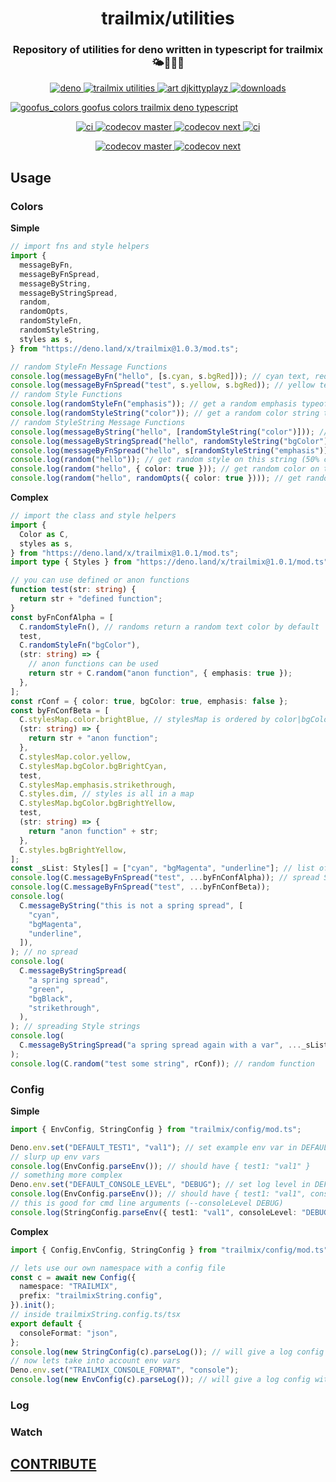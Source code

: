 <h1 align="center">trailmix/utilities</h1>

<h3 align="center">Repository of utilities for deno written in typescript for trailmix🌤🦕🍣😼</h3>
<p align="center">
  <a href="https://deno.land">
    <img src="https://img.shields.io/badge/Deno-1.8.1-brightgreen.svg?logo=deno" alt="deno" />
  </a>
  <a href="https://github.com/trailmix/utilities">
    <img src="https://img.shields.io/badge/utilities-vNEXT-green.svg" alt="trailmix utilities" />
  </a>
  <a href="http://djkittyplayz.art/">
    <img src="https://img.shields.io/badge/art-djkittyplayz-yellow" alt="art djkittyplayz" />
  </a>
  <a href="https://deno.land/x/trailmix">
    <img src="https://img.shields.io/github/downloads/trailmix/utilities/total" alt="downloads" />
  </a>
</p>
<a href="https://deno.land/x/trailmix">
  <img
    src="https://trailmix-images.s3.amazonaws.com/gooface/gooface-color.png"
    alt="goofus_colors goofus colors trailmix deno typescript"
  />
</a>
<p align="center">
  <a href="https://github.com/trailmix/utilities/actions">
    <img src="https://github.com/trailmix/utilities/workflows/ci/badge.svg" alt="ci" />
  </a>
  <a href="https://app.codecov.io/gh/trailmix/utilities" align="left">
    <img
      src="https://codecov.io/gh/trailmix/utilities/branch/master/graph/badge.svg?token=96CJ5IPAAN"
      alt="codecov master"
    />
  </a>
  <a href="https://app.codecov.io/gh/trailmix/utilities/branch/next" align="right">
    <img
      src="https://codecov.io/gh/trailmix/utilities/branch/next/graph/badge.svg?token=96CJ5IPAAN"
      alt="codecov next"
    />
  </a>
  <a href="https://github.com/trailmix/utilities/actions">
    <img src="https://github.com/trailmix/utilities/workflows/ci/badge.svg?branch=next" alt="ci" />
  </a>
</p>
<p align="center">
  <a href="https://app.codecov.io/gh/trailmix/utilities" align="left">
    <img src="https://codecov.io/gh/trailmix/utilities/branch/master/graphs/tree.svg" alt="codecov master" />
  </a>
  <a href="https://app.codecov.io/gh/trailmix/utilities/branch/next" align="right">
    <img src="https://codecov.io/gh/trailmix/utilities/branch/next/graphs/tree.svg" alt="codecov next" />
  </a>
</p>

## Usage

### Colors

**Simple**

```typescript
// import fns and style helpers
import {
  messageByFn,
  messageByFnSpread,
  messageByString,
  messageByStringSpread,
  random,
  randomOpts,
  randomStyleFn,
  randomStyleString,
  styles as s,
} from "https://deno.land/x/trailmix@1.0.3/mod.ts";

// random StyleFn Message Functions
console.log(messageByFn("hello", [s.cyan, s.bgRed])); // cyan text, red BG
console.log(messageByFnSpread("test", s.yellow, s.bgRed)); // yellow text, red BG
// random Style Functions
console.log(randomStyleFn("emphasis")); // get a random emphasis typeof StyleFn {(str:string) => string}
console.log(randomStyleString("color")); // get a random color string typeof Style
// random StyleString Message Functions
console.log(messageByString("hello", [randomStyleString("color")])); // random text color
console.log(messageByStringSpread("hello", randomStyleString("bgColor"))); // random background color
console.log(messageByFnSpread("hello", s[randomStyleString("emphasis")])); // call style list with random style fn
console.log(random("hello")); // get random style on this string (50% chance of color/bg/emphasis)
console.log(random("hello", { color: true })); // get random color on this string
console.log(random("hello", randomOpts({ color: true }))); // get random color 100%, (50% chance for others)
```

**Complex**

```typescript
// import the class and style helpers
import {
  Color as C,
  styles as s,
} from "https://deno.land/x/trailmix@1.0.1/mod.ts";
import type { Styles } from "https://deno.land/x/trailmix@1.0.1/mod.ts";

// you can use defined or anon functions
function test(str: string) {
  return str + "defined function";
}
const byFnConfAlpha = [
  C.randomStyleFn(), // randoms return a random text color by default
  test,
  C.randomStyleFn("bgColor"),
  (str: string) => {
    // anon functions can be used
    return str + C.random("anon function", { emphasis: true });
  },
];
const rConf = { color: true, bgColor: true, emphasis: false };
const byFnConfBeta = [
  C.stylesMap.color.brightBlue, // stylesMap is ordered by color|bgColor|emphasis
  (str: string) => {
    return str + "anon function";
  },
  C.stylesMap.color.yellow,
  C.stylesMap.bgColor.bgBrightCyan,
  test,
  C.stylesMap.emphasis.strikethrough,
  C.styles.dim, // styles is all in a map
  C.stylesMap.bgColor.bgBrightYellow,
  test,
  (str: string) => {
    return "anon function" + str;
  },
  C.styles.bgBrightYellow,
];
const _sList: Styles[] = ["cyan", "bgMagenta", "underline"]; // list of Style strings
console.log(C.messageByFnSpread("test", ...byFnConfAlpha)); // spread StyleFns
console.log(C.messageByFnSpread("test", ...byFnConfBeta));
console.log(
  C.messageByString("this is not a spring spread", [
    "cyan",
    "bgMagenta",
    "underline",
  ]),
); // no spread
console.log(
  C.messageByStringSpread(
    "a spring spread",
    "green",
    "bgBlack",
    "strikethrough",
  ),
); // spreading Style strings
console.log(
  C.messageByStringSpread("a spring spread again with a var", ..._sList),
);
console.log(C.random("test some string", rConf)); // random function
```
### Config
**Simple**
```typescript
import { EnvConfig, StringConfig } from "trailmix/config/mod.ts";

Deno.env.set("DEFAULT_TEST1", "val1"); // set example env var in DEFAULT namespace
// slurp up env vars
console.log(EnvConfig.parseEnv()); // should have { test1: "val1" }
// something more complex
Deno.env.set("DEFAULT_CONSOLE_LEVEL", "DEBUG"); // set log level in DEFAULT namespace
console.log(EnvConfig.parseEnv()); // should have { test1: "val1", console: { level: "DEBUG" } }
// this is good for cmd line arguments (--consoleLevel DEBUG)
console.log(StringConfig.parseEnv({ test1: "val1", consoleLevel: "DEBUG" })); // should have same as above
```
**Complex**
```typescript
import { Config,EnvConfig, StringConfig } from "trailmix/config/mod.ts"; 

// lets use our own namespace with a config file
const c = await new Config({
  namespace: "TRAILMIX",
  prefix: "trailmixString.config",
}).init();
// inside trailmixString.config.ts/tsx
export default {
  consoleFormat: "json",
};
console.log(new StringConfig(c).parseLog()); // will give a log config with {console: { format: "json" } }
// now lets take into account env vars
Deno.env.set("TRAILMIX_CONSOLE_FORMAT", "console");
console.log(new EnvConfig(c).parseLog()); // will give a log config with {console: { format: "console" } }
```
### Log

### Watch



## [CONTRIBUTE](CONTRIBUTE.md)
